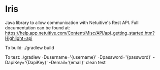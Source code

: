 # Iris
Java library to allow communication with Netuitive's Rest API. Full documentation can be found at: https://help.app.netuitive.com/Content/Misc/API/api_getting_started.htm?Highlight=api

To build:
./gradlew build

To test:
./gradlew -Dusername='{username}' -Dpassword='{password}' -DapiKey='{DapiKey}' -Demail='{email}' clean test